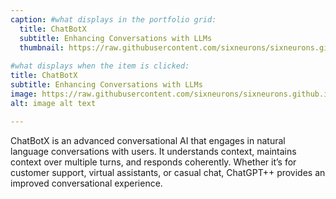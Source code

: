 ```yaml
---
caption: #what displays in the portfolio grid:
  title: ChatBotX
  subtitle: Enhancing Conversations with LLMs
  thumbnail: https://raw.githubusercontent.com/sixneurons/sixneurons.github.io/master/assets/img/portfolio/st%20(1).jpg
  
#what displays when the item is clicked:
title: ChatBotX
subtitle: Enhancing Conversations with LLMs
image: https://raw.githubusercontent.com/sixneurons/sixneurons.github.io/master/assets/img/portfolio/st%20(1).jpg
alt: image alt text

---
```


ChatBotX is an advanced conversational AI that engages in natural language conversations with users. It understands context, maintains context over multiple turns, and responds coherently. Whether it’s for customer support, virtual assistants, or casual chat, ChatGPT++ provides an improved conversational experience.
